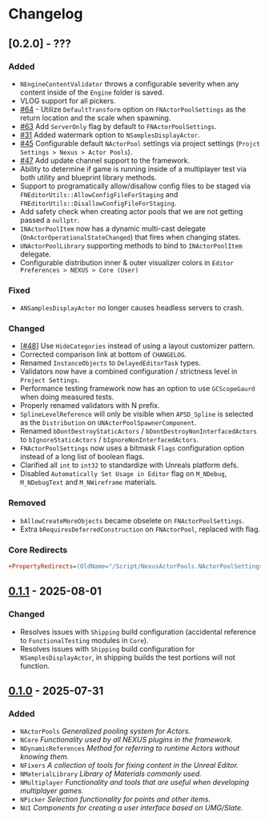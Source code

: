 # Changelog

## [0.2.0] - ???

### Added

- `NEngineContentValidator` throws a configurable severity when any content inside of the `Engine` folder is saved.
- VLOG support for all pickers.
- [#64](https://github.com/dotBunny/NEXUS/issues/64) - Utilize `DefaultTransform` option on `FNActorPoolSettings` as the return location and the scale when spawning.
- [#63](https://github.com/dotBunny/NEXUS/issues/63) Add `ServerOnly` flag by default to `FNActorPoolSettings`.
- [#31](https://github.com/dotBunny/NEXUS/issues/31) Added watermark option to `NSamplesDisplayActor`. 
- [#45](https://github.com/dotBunny/NEXUS/issues/45) Configurable default `NActorPool` settings via project settings (`Projct Settings > Nexus > Actor Pools`).
- [#47](https://github.com/dotBunny/NEXUS/issues/47) Add update channel support to the framework.
- Ability to determine if game is running inside of a multiplayer test via both utility and blueprint library methods.
- Support to programatically allow/disallow config files to be staged via `FNEditorUtils::AllowConfigFileForStaging` and `FNEditorUtils::DisallowConfigFileForStaging`.
- Add safety check when creating actor pools that we are not getting passed a `nullptr`.
- `INActorPoolItem` now has a dynamic multi-cast delegate (`OnActorOperationalStateChanged`) that fires when changing states.
- `UNActorPoolLibrary` supporting methods to bind to `INActorPoolItem` delegate.
- Configurable distribution inner & outer visualizer colors in `Editor Preferences > NEXUS > Core (User)`

### Fixed
- `ANSamplesDisplayActor` no longer causes headless servers to crash.

### Changed

- [[#48](https://github.com/dotBunny/NEXUS/issues/48)] Use `HideCategories` instead of using a layout customizer pattern.  
- Corrected comparison link at bottom of `CHANGELOG`.
- Renamed `InstanceObjects` to `DelayedEditorTask` types.
- Validators now have a combined configuration / strictness level in `Project Settings`.
- Performance testing framework now has an option to use `GCScopeGaurd` when doing measured tests.
- Properly renamed validators with N prefix.
- `SplineLevelReference` will only be visible when `APSD_Spline` is selected as the `Distribution` on `UNActorPoolSpawnerComponent`.
- Renamed `bDontDestroyStaticActors` / `bDontDestroyNonInterfacedActors` to `bIgnoreStaticActors` / `bIgnoreNonInterfacedActors`.
- `FNActorPoolSettings` now uses a bitmask `Flags` configuration option instead of a long list of boolean flags.
- Clarified all `int` to `int32` to standardize with Unreals platform defs.
- Disabled `Automatically Set Usage in Editor` flag on `M_NDebug`, `M_NDebugText` and `M_NWireframe` materials.

### Removed

- `bAllowCreateMoreObjects` became obselete on `FNActorPoolSettings`.
- Extra `bRequiresDeferredConstruction` on `FNActorPool`, replaced with flag.

### Core Redirects
```ini
+PropertyRedirects=(OldName="/Script/NexusActorPools.NActorPoolSettings.ReturnMoveLocation",NewName="/Script/NexusActorPools.NActorPoolSettings.StorageLocation")
```

## [0.1.1] - 2025-08-01

### Changed

- Resolves issues with `Shipping` build configuration (accidental reference to `FunctionalTesting` modules in `Core`).
- Resolves issues with `Shipping` build configuration for `NSamplesDisplayActor`, in shipping builds the test portions will not function.

## [0.1.0] - 2025-07-31

### Added

- `NActorPools` *Generalized pooling system for Actors.*
- `NCore` *Functionality used by all NEXUS plugins in the framework.*
- `NDynamicReferences` *Method for referring to runtime Actors without knowing them.*
- `NFixers` *A collection of tools for fixing content in the Unreal Editor.*
- `NMaterialLibrary` *Library of Materials commonly used.*
- `NMultiplayer` *Functionality and tools that are useful when developing multiplayer games.*
- `NPicker` *Selection functionality for points and other items.*
- `NUI` *Components for creating a user interface based on UMG/Slate.*

[0.1.1]: https://github.com/dotBunny/NEXUS/compare/v0.1.0...v0.1.1
[0.1.0]: https://github.com/dotBunny/NEXUS/releases/tag/v0.1.0
